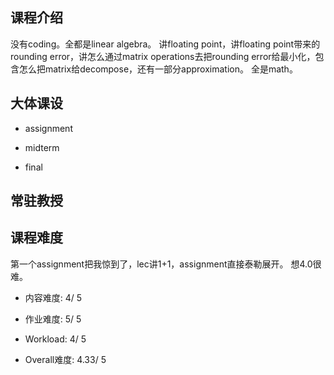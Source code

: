 ## 课程介绍

没有coding。全都是linear algebra。
讲floating point，讲floating point带来的rounding error，讲怎么通过matrix operations去把rounding error给最小化，包含怎么把matrix给decompose，还有一部分approximation。
全是math。

## 大体课设

- assignment

- midterm

- final

## 常驻教授

## 课程难度

第一个assignment把我惊到了，lec讲1+1，assignment直接泰勒展开。
想4.0很难。

- 内容难度:  4/ 5

- 作业难度:  5/ 5

- Workload:  4/ 5

- Overall难度:  4.33/ 5
